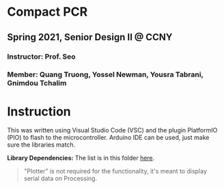 # Compact PCR
## Spring 2021, Senior Design II @ CCNY
### Instructor: Prof. Seo
### Member: Quang Truong, Yossel Newman, Yousra Tabrani, Gnimdou Tchalim

# Instruction
This was written using Visual Studio Code (VSC) and the plugin PlatformIO (PIO) to flash to the microcontroller. Arduino IDE can be used, just make sure the libraries match.

**Library Dependencies:** The list is in this folder [here](.pio/libdeps/adafruit_feather_nrf52832).
>"Plotter" is not required for the functionality, it's meant to display serial data on Processing.
